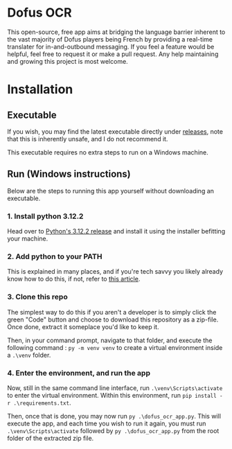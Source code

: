 # Dofus OCR

This open-source, free app aims at bridging the language barrier inherent to the vast majority of Dofus players being French by providing a real-time translater for in-and-outbound messaging. If you feel a feature would be helpful, feel free to request it or make a pull request. Any help maintaining and growing this project is most welcome.

# Installation

## Executable

If you wish, you may find the latest executable directly under [releases](https://github.com/Eliott-Mischler/dofus-ocr/releases), note that this is inherently unsafe, and I do not recommend it. 

This executable requires no extra steps to run on a Windows machine. 

## Run (Windows instructions)

Below are the steps to running this app yourself without downloading an executable.

### 1. Install python 3.12.2
   Head over to [Python's 3.12.2 release](https://www.python.org/downloads/release/python-3122/) and install it using the installer befitting your machine.
### 2. Add python to your PATH
   This is explained in many places, and if you're tech savvy you likely already know how to do this, if not, refer to [this article](https://realpython.com/add-python-to-path/).
### 3. Clone this repo
   The simplest way to do this if you aren't a developer is to simply click the green "Code" button and choose to download this repository as a zip-file. Once done, extract it someplace you'd like to keep it. 
   
   Then, in your command prompt, navigate to that folder, and execute the following command : `py -m venv venv` to create a virtual environment inside a `.\venv` folder.
### 4. Enter the environment, and run the app
   Now, still in the same command line interface, run `.\venv\Scripts\activate` to enter the virtual environment. Within this environment, run `pip install -r .\requirements.txt`. 

   Then, once that is done, you may now run `py .\dofus_ocr_app.py`. This will execute the app, and each time you wish to run it again, you must run `.\venv\Scripts\activate` followed by  `py .\dofus_ocr_app.py` from the root folder of the extracted zip file.
   
